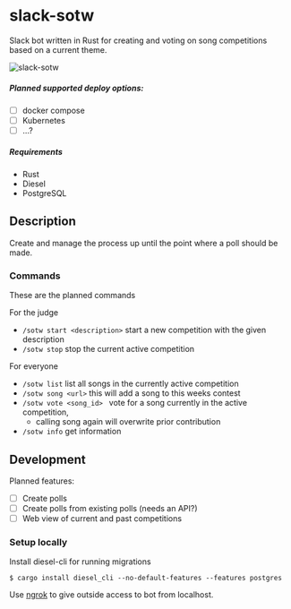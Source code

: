# slack-sotw

Slack bot written in Rust for creating and voting on song competitions based on a current theme.

![slack-sotw](https://github.com/scav/slack-sotw/workflows/Master/badge.svg)

##### Planned supported deploy options:
- [ ] docker compose
- [ ] Kubernetes
- [ ] ...?

##### Requirements
* Rust
* Diesel
* PostgreSQL

## Description
Create and manage the process up until the point where a poll should be made.

### Commands
These are the planned commands

For the judge
* `/sotw start <description>` start a new competition with the given description
* `/sotw stop` stop the current active competition

For everyone
* `/sotw list` list all songs in the currently active competition
* `/sotw song <url>` this will add a song to this weeks contest
* `/sotw vote <song_id> ` vote for a song currently in the active competition, 
  * calling song again will overwrite prior contribution
* `/sotw info` get information

## Development

Planned features:
- [ ] Create polls 
- [ ] Create polls from existing polls (needs an API?)
- [ ] Web view of current and past competitions

### Setup locally
Install diesel-cli for running migrations
```
$ cargo install diesel_cli --no-default-features --features postgres
```

Use [ngrok](https://ngrok.com/) to give outside access to bot from localhost.